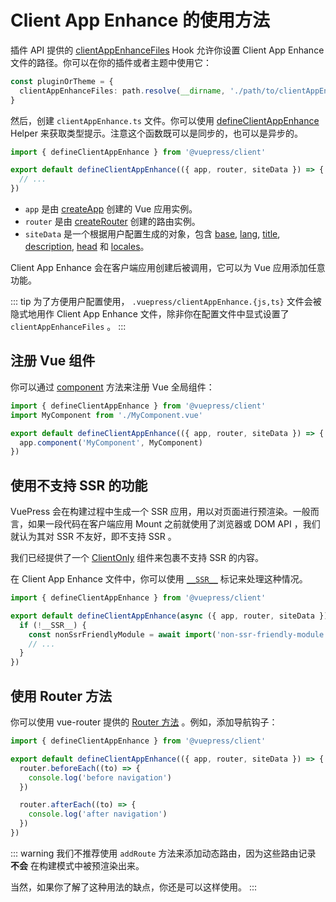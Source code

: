 # Client App Enhance 的使用方法

插件 API 提供的 [clientAppEnhanceFiles](../../reference/plugin-api.md#clientappenhancefiles) Hook 允许你设置 Client App Enhance 文件的路径。你可以在你的插件或者主题中使用它：

```ts
const pluginOrTheme = {
  clientAppEnhanceFiles: path.resolve(__dirname, './path/to/clientAppEnhance.ts'),
}
```

然后，创建 `clientAppEnhance.ts` 文件。你可以使用 [defineClientAppEnhance](../../reference/client-api.md#defineclientappenhance) Helper 来获取类型提示。注意这个函数既可以是同步的，也可以是异步的。

```ts
import { defineClientAppEnhance } from '@vuepress/client'

export default defineClientAppEnhance(({ app, router, siteData }) => {
  // ...
})
```

- `app` 是由 [createApp](https://v3.cn.vuejs.org/api/application-api.html) 创建的 Vue 应用实例。
- `router` 是由 [createRouter](https://next.router.vuejs.org/zh/api/index.html#createrouter) 创建的路由实例。
- `siteData` 是一个根据用户配置生成的对象，包含 [base](../../reference/config.md#base), [lang](../../reference/config.md#lang), [title](../../reference/config.md#title), [description](../../reference/config.md#description), [head](../../reference/config.md#head) 和 [locales](../../reference/config.md#locales)。

Client App Enhance 会在客户端应用创建后被调用，它可以为 Vue 应用添加任意功能。

::: tip
为了方便用户配置使用， `.vuepress/clientAppEnhance.{js,ts}` 文件会被隐式地用作 Client App Enhance 文件，除非你在配置文件中显式设置了 `clientAppEnhanceFiles` 。
:::

## 注册 Vue 组件

你可以通过 [component](https://v3.cn.vuejs.org/api/application-api.html#component) 方法来注册 Vue 全局组件：

```ts
import { defineClientAppEnhance } from '@vuepress/client'
import MyComponent from './MyComponent.vue'

export default defineClientAppEnhance(({ app, router, siteData }) => {
  app.component('MyComponent', MyComponent)
})
```

## 使用不支持 SSR 的功能

VuePress 会在构建过程中生成一个 SSR 应用，用以对页面进行预渲染。一般而言，如果一段代码在客户端应用 Mount 之前就使用了浏览器或 DOM API ，我们就认为其对 SSR 不友好，即不支持 SSR 。

我们已经提供了一个 [ClientOnly](../../reference/components.md#clientonly) 组件来包裹不支持 SSR 的内容。

在 Client App Enhance 文件中，你可以使用 [`__SSR__`](../../reference/client-api.md#ssr) 标记来处理这种情况。

```ts
import { defineClientAppEnhance } from '@vuepress/client'

export default defineClientAppEnhance(async ({ app, router, siteData }) => {
  if (!__SSR__) {
    const nonSsrFriendlyModule = await import('non-ssr-friendly-module')
    // ...
  }
})
```

## 使用 Router 方法

你可以使用 vue-router 提供的 [Router 方法](https://next.router.vuejs.org/zh/api/index.html#router-方法) 。例如，添加导航钩子：

```ts
import { defineClientAppEnhance } from '@vuepress/client'

export default defineClientAppEnhance(({ app, router, siteData }) => {
  router.beforeEach((to) => {
    console.log('before navigation')
  })

  router.afterEach((to) => {
    console.log('after navigation')
  })
})
```

::: warning
我们不推荐使用 `addRoute` 方法来添加动态路由，因为这些路由记录 **不会** 在构建模式中被预渲染出来。

当然，如果你了解了这种用法的缺点，你还是可以这样使用。
:::
